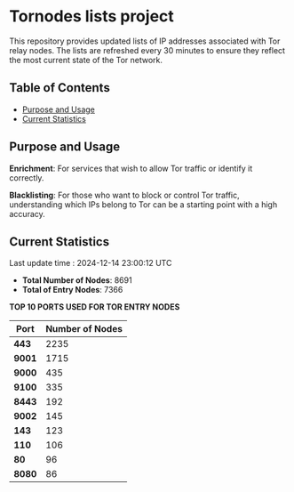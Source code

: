 # Tornodes lists project

This repository provides updated lists of IP addresses associated with Tor relay nodes. The lists are refreshed every 30 minutes to ensure they reflect the most current state of the Tor network.

## Table of Contents

- [Purpose and Usage](#purpose-and-usage)
- [Current Statistics](#current-statistics)


## Purpose and Usage

**Enrichment**: For services that wish to allow Tor traffic or identify it correctly.

**Blacklisting**: For those who want to block or control Tor traffic, understanding which IPs belong to Tor can be a starting point with a high accuracy.

## Current Statistics

Last update time : 2024-12-14 23:00:12 UTC

- **Total Number of Nodes**: 8691
- **Total of Entry Nodes**: 7366

**TOP 10 PORTS USED FOR TOR ENTRY NODES**

| **Port** | **Number of Nodes** |
|------|-----------------|
| **443**   | 2235  |
| **9001**   | 1715  |
| **9000**   | 435  |
| **9100**   | 335  |
| **8443**   | 192  |
| **9002**   | 145  |
| **143**   | 123  |
| **110**   | 106  |
| **80**   | 96  |
| **8080**   | 86  |

